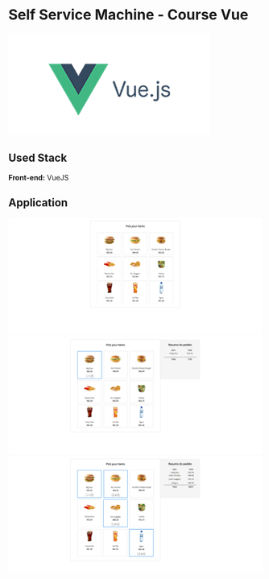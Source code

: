 

# Self Service Machine - Course Vue 
![App Screenshot](img/image.png)

## Used Stack 
**Front-end:** VueJS


## Application
![App Screenshot](img/screen.png)
![App Screenshot](img/cart.png)
![App Screenshot](img/cartend.png)



